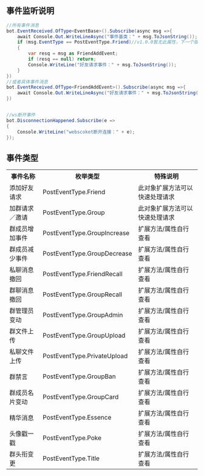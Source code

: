 ## 事件监听说明
```C#
//所有事件消息
bot.EventReceived.OfType<EventBase>().Subscribe(async msg =>{
    await Console.Out.WriteLineAsync("事件基类：" + msg.ToJsonString());
    if (msg.EventType == PostEventType.Friend)//v1.0.0暂无此属性，下一个版本加上
    {
        var resq = msg as FriendAddEvent;
        if (resq == null) return;
        Console.WriteLine("好友请求事件：" + msg.ToJsonString());
    }
})
//或者具体事件消息
bot.EventReceived.OfType<FriendAddEvent>().Subscribe(async msg =>{
    await Console.Out.WriteLineAsync("好友请求事件：" + msg.ToJsonString());
})


//ws断开事件
bot.DisconnectionHappened.Subscribe(e =>
{
    Console.WriteLine("webscoket断开连接：" + e);
});
```

## 事件类型
<table>
<tr><th>事件名称</th><th>枚举类型</th><th>特殊说明</th></tr>
<tr><td>添加好友请求</td><td>PostEventType.Friend</td><td>此对象扩展方法可以快速处理请求</td></tr>
<tr><td>加群请求／邀请</td><td>PostEventType.Group</td><td>此对象扩展方法可以快速处理请求</td></tr>
<tr><td>群成员增加事件</td><td>PostEventType.GroupIncrease</td><td>扩展方法/属性自行查看</td></tr>
<tr><td>群成员减少事件</td><td>PostEventType.GroupDecrease</td><td>扩展方法/属性自行查看</td></tr>
<tr><td>私聊消息撤回</td><td>PostEventType.FriendRecall</td><td>扩展方法/属性自行查看</td></tr>
<tr><td>群聊消息撤回</td><td>PostEventType.GroupRecall</td><td>扩展方法/属性自行查看</td></tr>
<tr><td>群管理员变动</td><td>PostEventType.GroupAdmin</td><td>扩展方法/属性自行查看</td></tr>
<tr><td>群文件上传</td><td>PostEventType.GroupUpload</td><td>扩展方法/属性自行查看</td></tr>
<tr><td>私聊文件上传</td><td>PostEventType.PrivateUpload</td><td>扩展方法/属性自行查看</td></tr>
<tr><td>群禁言</td><td>PostEventType.GroupBan</td><td>扩展方法/属性自行查看</td></tr>
<tr><td>群成员名片变动</td><td>PostEventType.GroupCard</td><td>扩展方法/属性自行查看</td></tr>
<tr><td>精华消息</td><td>PostEventType.Essence</td><td>扩展方法/属性自行查看</td></tr>
<tr><td>头像戳一戳</td><td>PostEventType.Poke</td><td>扩展方法/属性自行查看</td></tr>
<tr><td>群头衔变更</td><td>PostEventType.Title</td><td>扩展方法/属性自行查看</td></tr>
</table>
